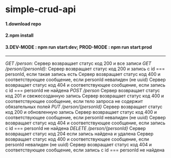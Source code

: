 # simple-crud-api
#### 1.download repo
#### 2.npm install
#### 3.DEV-MODE : **npm run start:dev**; PROD-MODE : **npm run start:prod**  
---
*GET /person:*
Сервер возвращает статус код 200 и все записи
*GET /person/{personId}:*
Сервер возвращает статус код 200 и запись с id === personId, если такая запись есть
Сервер возвращает статус код 400 и соответствующее сообщение, если personId невалиден (не uuid)
Сервер возвращает статус код 404 и соответствующее сообщение, если запись с id === personId не найдена
*POST /person*
Сервер возвращает статус код 201 и свежесозданную запись 
Сервер возвращает статус код 400 и соответствующее сообщение, если тело запроса не содержит обязательных полей 
*PUT /person/{personId}*
Сервер возвращает статус код 200 и обновленную запись
Сервер возвращает статус код 400 и соответствующее сообщение, если personId невалиден (не uuid)
Сервер возвращает статус код 404 и соответствующее сообщение, если запись с id === personId не найдена
*DELETE /person/{personId}*
Сервер возвращает статус код 204 если запись найдена и удалена 
Сервер возвращает статус код 400 и соответствующее сообщение, если personId невалиден (не uuid) 
Сервер возвращает статус код 404 и соответствующее сообщение, если запись с id === personId не найдена 
